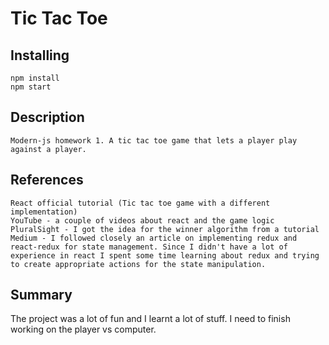 # Tic Tac Toe


## Installing
```
npm install
npm start
```

## Description
```
Modern-js homework 1. A tic tac toe game that lets a player play against a player.
```


## References

```
React official tutorial (Tic tac toe game with a different implementation)
YouTube - a couple of videos about react and the game logic
PluralSight - I got the idea for the winner algorithm from a tutorial
Medium - I followed closely an article on implementing redux and react-redux for state management. Since I didn't have a lot of experience in react I spent some time learning about redux and trying to create appropriate actions for the state manipulation.
```

## Summary

The project was a lot of fun and I learnt a lot of stuff. I need to finish working on the player vs computer. 
